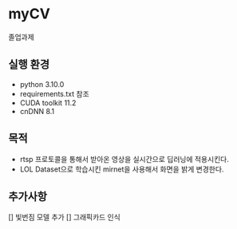 # myCV
졸업과제
## 실행 환경
* python 3.10.0
* requirements.txt 참조
* CUDA toolkit 11.2
* cnDNN 8.1
## 목적
* rtsp 프로토콜을 통해서 받아온 영상을 실시간으로 딥러닝에 적용시킨다.
* LOL Dataset으로 학습시킨 mirnet을 사용해서 화면을 밝게 변경한다.
## 추가사항
[] 빛번짐 모델 추가
[] 그래픽카드 인식
